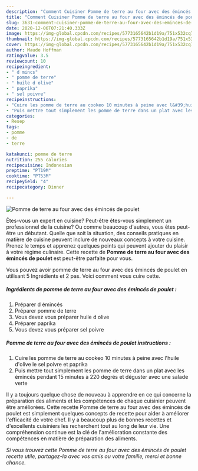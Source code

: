 ```yaml
---
description: "Comment Cuisiner Pomme de terre au four avec des émincés de poulet"
title: "Comment Cuisiner Pomme de terre au four avec des émincés de poulet"
slug: 3631-comment-cuisiner-pomme-de-terre-au-four-avec-des-eminces-de-poulet
date: 2020-12-06T07:21:40.333Z
image: https://img-global.cpcdn.com/recipes/5773165642b1d19a/751x532cq70/pomme-de-terre-au-four-avec-des-eminces-de-poulet-photo-principale-de-la-recette.jpg
thumbnail: https://img-global.cpcdn.com/recipes/5773165642b1d19a/751x532cq70/pomme-de-terre-au-four-avec-des-eminces-de-poulet-photo-principale-de-la-recette.jpg
cover: https://img-global.cpcdn.com/recipes/5773165642b1d19a/751x532cq70/pomme-de-terre-au-four-avec-des-eminces-de-poulet-photo-principale-de-la-recette.jpg
author: Maude Hoffman
ratingvalue: 3.5
reviewcount: 10
recipeingredient:
- " d mincs"
- " pomme de terre"
- " huile d olive"
- " paprika"
- " sel poivre"
recipeinstructions:
- "Cuire les pomme de terre au cookeo 10 minutes à peine avec l&#39;huile d&#39;olive le sel poivre et paprika"
- "Puis mettre tout simplement les pomme de terre dans un plat avec les émincés pendant 15 minutes à 220 degrés et déguster avec une salade verte"
categories:
- Resep
tags:
- pomme
- de
- terre

katakunci: pomme de terre 
nutrition: 255 calories
recipecuisine: Indonesian
preptime: "PT19M"
cooktime: "PT53M"
recipeyield: "4"
recipecategory: Dinner

---
```



![Pomme de terre au four avec des émincés de poulet](https://img-global.cpcdn.com/recipes/5773165642b1d19a/751x532cq70/pomme-de-terre-au-four-avec-des-eminces-de-poulet-photo-principale-de-la-recette.jpg)

Êtes-vous un expert en cuisine? Peut-être êtes-vous simplement un professionnel de la cuisine? Ou comme beaucoup d'autres, vous êtes peut-être un débutant. Quelle que soit la situation, des conseils pratiques en matière de cuisine peuvent inclure de nouveaux concepts à votre cuisine. Prenez le temps et apprenez quelques points qui peuvent ajouter du plaisir à votre régime culinaire. Cette recette de <strong> Pomme de terre au four avec des émincés de poulet </strong> est peut-être parfaite pour vous.

<!--inarticleads1-->

Vous pouvez avoir pomme de terre au four avec des émincés de poulet en utilisant 5 Ingrédients et 2 pas. Voici comment vous cuire cette.

##### Ingrédients de pomme de terre au four avec des émincés de poulet :

1. Préparer  d émincés
1. Préparer  pomme de terre
1. Vous devez vous préparer  huile d olive
1. Préparer  paprika
1. Vous devez vous préparer  sel poivre




<!--inarticleads2-->

##### Pomme de terre au four avec des émincés de poulet instructions :

1. Cuire les pomme de terre au cookeo 10 minutes à peine avec l&#39;huile d&#39;olive le sel poivre et paprika
1. Puis mettre tout simplement les pomme de terre dans un plat avec les émincés pendant 15 minutes à 220 degrés et déguster avec une salade verte




<!--inarticleads1-->

<p>
Il y a toujours quelque chose de nouveau à apprendre en ce qui concerne la préparation des aliments et les compétences de chaque cuisinier peuvent être améliorées. Cette recette Pomme de terre au four avec des émincés de poulet est simplement quelques concepts de recette pour aider à améliorer l'efficacité de votre chef. Il y a beaucoup plus de bonnes recettes et d'excellents cuisiniers les recherchent tout au long de leur vie. Une compréhension continue est la clé de l'amélioration constante des compétences en matière de préparation des aliments.
</p>

<p>
<i>Si vous trouvez cette Pomme de terre au four avec des émincés de poulet recette utile, partagez-la avec vos amis ou votre famille, merci et bonne chance.</i>
</p>
